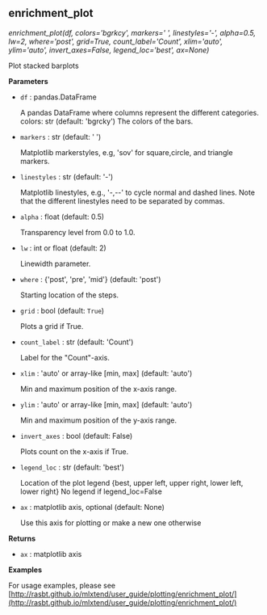 ## enrichment_plot

*enrichment_plot(df, colors='bgrkcy', markers=' ', linestyles='-', alpha=0.5, lw=2, where='post', grid=True, count_label='Count', xlim='auto', ylim='auto', invert_axes=False, legend_loc='best', ax=None)*

Plot stacked barplots

**Parameters**

- `df` : pandas.DataFrame

    A pandas DataFrame where columns represent the different categories.
    colors: str (default: 'bgrcky')
    The colors of the bars.

- `markers` : str (default: ' ')

    Matplotlib markerstyles, e.g,
    'sov' for square,circle, and triangle markers.

- `linestyles` : str (default: '-')

    Matplotlib linestyles, e.g.,
    '-,--' to cycle normal and dashed lines. Note
    that the different linestyles need to be separated by commas.

- `alpha` : float (default: 0.5)

    Transparency level from 0.0 to 1.0.

- `lw` : int or float (default: 2)

    Linewidth parameter.

- `where` : {'post', 'pre', 'mid'} (default: 'post')

    Starting location of the steps.

- `grid` : bool (default: `True`)

    Plots a grid if True.

- `count_label` : str (default: 'Count')

    Label for the "Count"-axis.

- `xlim` : 'auto' or array-like [min, max] (default: 'auto')

    Min and maximum position of the x-axis range.

- `ylim` : 'auto' or array-like [min, max] (default: 'auto')

    Min and maximum position of the y-axis range.

- `invert_axes` : bool (default: False)

    Plots count on the x-axis if True.

- `legend_loc` : str (default: 'best')

    Location of the plot legend
    {best, upper left, upper right, lower left, lower right}
    No legend if legend_loc=False

- `ax` : matplotlib axis, optional (default: None)

    Use this axis for plotting or make a new one otherwise

**Returns**

- `ax` : matplotlib axis


**Examples**

For usage examples, please see
    [http://rasbt.github.io/mlxtend/user_guide/plotting/enrichment_plot/](http://rasbt.github.io/mlxtend/user_guide/plotting/enrichment_plot/)

